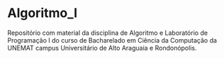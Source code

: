# Algoritmo_I
Repositório com material da disciplina de Algoritmo e Laboratório de Programação I do curso de Bacharelado em Ciência da Computação da UNEMAT campus Universitário de Alto Araguaia e Rondonópolis.
